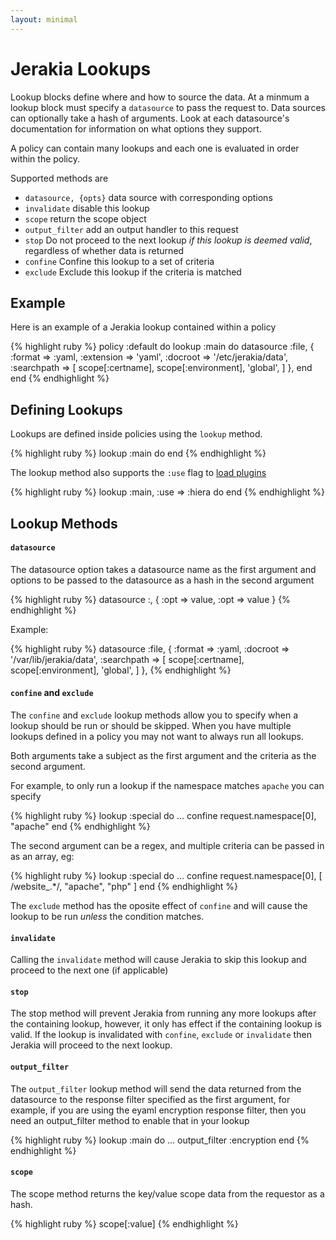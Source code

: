 ```yaml
---
layout: minimal
---
```


# Jerakia Lookups

Lookup blocks define where and how to source the data.  At a minmum a lookup block must specify a `datasource` to pass the request to. Data sources can optionally take a hash of arguments.  Look at each datasource's documentation for information on what options they support.

A policy can contain many lookups and each one is evaluated in order within the policy.

Supported methods are

* `datasource, {opts}` data source with corresponding options
* `invalidate` disable this lookup
* `scope` return the scope object
* `output_filter` add an output handler to this request
* `stop` Do not proceed to the next lookup _if this lookup is deemed valid_, regardless of whether data is returned
* `confine` Confine this lookup to a set of criteria
* `exclude` Exclude this lookup if the criteria is matched

## Example ##

Here is an example of a Jerakia lookup contained within a policy

{% highlight ruby %}
policy :default do
  lookup :main do
    datasource :file, {
      :format => :yaml,
      :extension => 'yaml',
      :docroot => '/etc/jerakia/data',
      :searchpath => [
        scope[:certname],
        scope[:environment],
        'global',
      ]
    },
  end
end
{% endhighlight %}     

## Defining Lookups

Lookups are defined inside policies using the `lookup` method.

{% highlight ruby %}
lookup :main do
end
{% endhighlight %}

The lookup method also supports the `:use` flag to [load plugins](/lookups/plugins)

{% highlight ruby %}
lookup :main, :use => :hiera do
end
{% endhighlight %}


## Lookup Methods

#### `datasource`

The datasource option takes a datasource name as the first argument and options to be passed to the datasource as a hash in the second argument

{% highlight ruby %}
datasource :<datasource>, { :opt => value, :opt => value }
{% endhighlight %}

Example:

{% highlight ruby %}
datasource :file, {
  :format => :yaml,
  :docroot => '/var/lib/jerakia/data',
  :searchpath => [
    scope[:certname],
    scope[:environment],
    'global',
  ]
},
{% endhighlight %}

#### `confine` and `exclude`

The `confine` and `exclude` lookup methods allow you to specify when a lookup should be run or should be skipped. When you have multiple lookups defined in a policy you may not want to always run all lookups.

Both arguments take a subject as the first argument and the criteria as the second argument.

For example, to only run a lookup if the namespace matches `apache` you can specify

{% highlight ruby %}
lookup :special do
   ...
   confine request.namespace[0], "apache"
end
{% endhighlight %}

The second argument can be a regex, and multiple criteria can be passed in as an array, eg:

{% highlight ruby %}
lookup :special do
  ...
  confine request.namespace[0], [
    /website_.*/,
    "apache",
    "php"
  ]
end
{% endhighlight %}

The `exclude` method has the oposite effect of `confine` and will cause the lookup to be run _unless_ the condition matches.

#### `invalidate`

Calling the `invalidate` method will cause Jerakia to skip this lookup and proceed to the next one (if applicable)

#### `stop`

The stop method will prevent Jerakia from running any more lookups after the containing lookup, however, it only has effect if the containing lookup is valid.  If the lookup is invalidated with `confine`, `exclude` or `invalidate` then Jerakia will proceed to the next lookup.

#### `output_filter`

The `output_filter` lookup method will send the data returned from the datasource to the response filter specified as the first argument, for example, if you are using the eyaml encryption response filter, then you need an output_filter method to enable that in your lookup

{% highlight ruby %}
lookup :main do
  ...
  output_filter :encryption
end
{% endhighlight %}

#### `scope`

The scope method returns the key/value scope data from the requestor as a hash.

{% highlight ruby %}
scope[:value]
{% endhighlight %}





